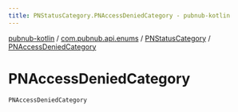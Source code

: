 ```yaml
---
title: PNStatusCategory.PNAccessDeniedCategory - pubnub-kotlin
---
```


[pubnub-kotlin](../../index.html) / [com.pubnub.api.enums](../index.html) / [PNStatusCategory](index.html) / [PNAccessDeniedCategory](./-p-n-access-denied-category.html)

# PNAccessDeniedCategory

`PNAccessDeniedCategory`